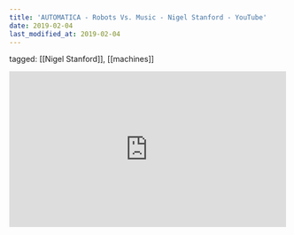 ```yaml
---
title: 'AUTOMATICA - Robots Vs. Music - Nigel Stanford - YouTube'
date: 2019-02-04
last_modified_at: 2019-02-04
---
```

tagged: [[Nigel Stanford]], [[machines]]
<iframe allow="accelerometer; autoplay; clipboard-write; encrypted-media; gyroscope; picture-in-picture" allowfullscreen="" frameborder="0" height="281" id="youtube_iframe" src="https://www.youtube.com/embed/bAdqazixuRY?feature=oembed&amp;enablejsapi=1&amp;origin=https://safe.txmblr.com&amp;wmode=opaque" width="500"></iframe>